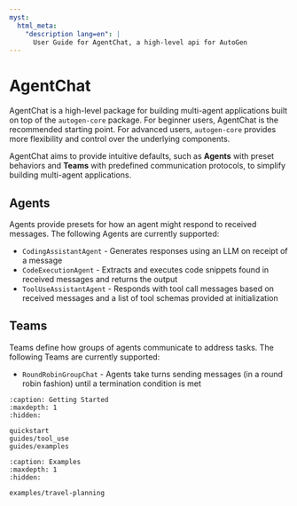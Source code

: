 ```yaml
---
myst:
  html_meta:
    "description lang=en": |
      User Guide for AgentChat, a high-level api for AutoGen
---
```


# AgentChat

AgentChat is a high-level package for building multi-agent applications built on top of the `autogen-core` package. For beginner users, AgentChat is the recommended starting point. For advanced users, `autogen-core` provides more flexibility and control over the underlying components.

AgentChat aims to provide intuitive defaults, such as **Agents** with preset behaviors and **Teams** with predefined communication protocols, to simplify building multi-agent applications.

## Agents

Agents provide presets for how an agent might respond to received messages. The following Agents are currently supported:

- `CodingAssistantAgent` - Generates responses using an LLM on receipt of a message
- `CodeExecutionAgent` - Extracts and executes code snippets found in received messages and returns the output
- `ToolUseAssistantAgent` - Responds with tool call messages based on received messages and a list of tool schemas provided at initialization

## Teams

Teams define how groups of agents communicate to address tasks. The following Teams are currently supported:

- `RoundRobinGroupChat` - Agents take turns sending messages (in a round robin fashion) until a termination condition is met

```{toctree}
:caption: Getting Started
:maxdepth: 1
:hidden:

quickstart
guides/tool_use
guides/examples
```

```{toctree}
:caption: Examples
:maxdepth: 1
:hidden:

examples/travel-planning
```
